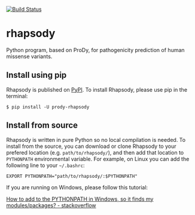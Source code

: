 [![Build Status](https://travis-ci.com/luponzo86/rhapsody.svg?branch=master)](https://travis-ci.com/luponzo86/rhapsody)

# rhapsody
Python program, based on ProDy, for pathogenicity prediction of human missense variants.

## Install using pip
Rhapsody is published on [PyPI](https://pypi.org/). To install Rhapsody, please use pip in the terminal:
```console
$ pip install -U prody-rhapsody
```

## Install from source
Rhapsody is written in pure Python so no local compilation is needed. To install from the source, you can download or clone Rhapsody to your prefered location (e.g. `path/to/rhapsody/`), and then add that location to `PYTHONPATH` environmental variable. For example, on Linux you can add the following line to your `~/.bashrc`:
```
EXPORT PYTHONPATH="path/to/rhapsody/:$PYTHONPATH"
```

If you are running on Windows, please follow this tutorial:

[How to add to the PYTHONPATH in Windows, so it finds my modules/packages? - stackoverflow](https://stackoverflow.com/a/4855685)


